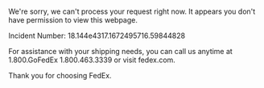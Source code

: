  	


 	

We're sorry, we can't process your request right now. It appears you don't have permission to view this webpage.


Incident Number: 18.144e4317.1672495716.59844828





For assistance with your shipping needs, you can call us anytime at 1.800.GoFedEx 1.800.463.3339 or visit fedex.com.




Thank you for choosing FedEx.
